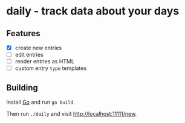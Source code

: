 # daily - track data about your days

## Features

- [x] create new entries
- [ ] edit entries
- [ ] render entries as HTML
- [ ] custom entry `type` templates

## Building

Install [Go](https://golang.org) and run `go build`.

Then run `./daily` and visit <http://localhost:11111/new>.
